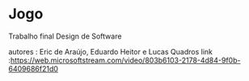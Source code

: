 # Jogo
Trabalho final Design de Software

autores : Eric de Araújo, Eduardo Heitor e Lucas Quadros
link :https://web.microsoftstream.com/video/803b6103-2178-4d84-9f0b-6409686f21d0